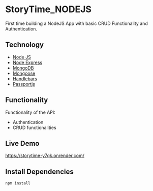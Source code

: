 # StoryTime_NODEJS

First time building a NodeJS App with basic CRUD Functionality and Authentication.
## Technology

 - [Node JS](https://nodejs.org/)
 - [Node Express](https://expressjs.com/)
 - [MongoDB](https://mongodb.com/)
 - [Mongoose](https://mongoosejs.com/)
 - [Handlebars](https://handlebarsjs.com/)
 - [Passportjs](https://passportjs.org/)

## Functionality

Functionality of the API: 
- Authentication 
- CRUD functionalities

## Live Demo
https://storytime-y7qk.onrender.com/

## Install Dependencies
```
npm install
```

